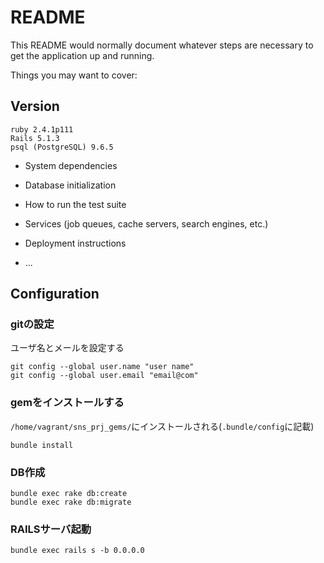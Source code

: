 # README

This README would normally document whatever steps are necessary to get the
application up and running.

Things you may want to cover:

## Version
```
ruby 2.4.1p111
Rails 5.1.3
psql (PostgreSQL) 9.6.5
```

* System dependencies

* Database initialization

* How to run the test suite

* Services (job queues, cache servers, search engines, etc.)

* Deployment instructions

* ...

## Configuration
### gitの設定
ユーザ名とメールを設定する
```
git config --global user.name "user name"
git config --global user.email "email@com"
```

### gemをインストールする
`/home/vagrant/sns_prj_gems/`にインストールされる(`.bundle/config`に記載)
```
bundle install
```

### DB作成
```
bundle exec rake db:create
bundle exec rake db:migrate
```

### RAILSサーバ起動
```
bundle exec rails s -b 0.0.0.0
```